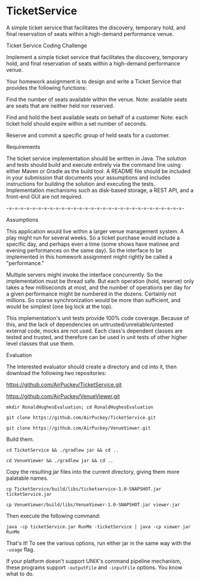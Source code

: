 # TicketService
A simple ticket service that facilitates the discovery, temporary hold, and final reservation of seats within a high-demand performance venue.

Ticket Service Coding Challenge

Implement a simple ticket service that facilitates the discovery,
temporary hold, and final reservation of seats within a high-demand
performance venue.

Your homework assignment is to design and write a Ticket Service
that provides the following functions:

Find the number of seats available within the venue.
Note: available seats are seats that are neither held nor reserved.

Find and hold the best available seats on behalf of a customer
Note: each ticket hold should expire within a set number of seconds.

Reserve and commit a specific group of held seats for a customer.

Requirements

The ticket service implementation should be written in Java.
The solution and tests should build and execute entirely
via the command line using either Maven or Gradle as the build tool.
A README file should be included in your submission that documents
your assumptions and includes instructions for building the solution
and executing the tests.
Implementation mechanisms such as disk-based storage,
a REST API, and a front-end GUI are not required.

-=-=-=-=-=-=-=-=-=-=-=-=-=-=-=-=-=-=-=-=-=-=-=-=-=-=-=-=-=-=-

Assumptions

This application would live within a larger venue management system.
A play might run for several weeks. So a ticket purchase would include
a specific day, and perhaps even a time (some shows have matinee and
evening performances on the same day). So the interface to be implemented
in this homework assignment might rightly be called a "performance."

Multiple servers might invoke the interface concurrently. So the
implementation must be thread safe. But each operation (hold, reserve)
only takes a few milliseconds at most, and the number of operations
per day for a given performance might be numbered in the dozens.
Certainly not millions. So coarse synchronization would be more than
sufficient, and would be simplest (one big lock at the top).

This implementation's unit tests provide 100% code coverage. Because
of this, and the lack of dependencies on untrusted/unreliable/untested
external code, mocks are not used. Each class's dependent classes are
tested and trusted, and therefore can be used in unit tests of other
higher level classes that use them.


Evaluation

The interested evaluator should create a directory and cd into it,
then download the following two repositories:

https://github.com/AirPuckey/TicketService.git

https://github.com/AirPuckey/VenueViewer.git


`mkdir RonaldHughesEvaluation; cd RonaldHughesEvaluation`

`git clone https://github.com/AirPuckey/TicketService.git`

`git clone https://github.com/AirPuckey/VenueViewer.git`

Build them.

`cd TicketService && ./gradlew jar && cd ..`

`cd VenueViewer && ./gradlew jar && cd ..`

Copy the resulting jar files into the current directory,
giving them more palatable names.

`cp TicketService/build/libs/ticketservice-1.0-SNAPSHOT.jar ticketService.jar`

`cp VenueViewer/build/libs/VenueViewer-1.0-SNAPSHOT.jar viewer.jar`

Then execute the following command:

`java -cp ticketService.jar RunMe -ticketService | java -cp viewer.jar RunMe`

That's it! To see the various options, run either jar in the same way
with the `-usage` flag.

If your platform doesn't support UNIX's command pipeline mechanism,
these programs support `-outputFile` and `-inputFile` options. You know
what to do.